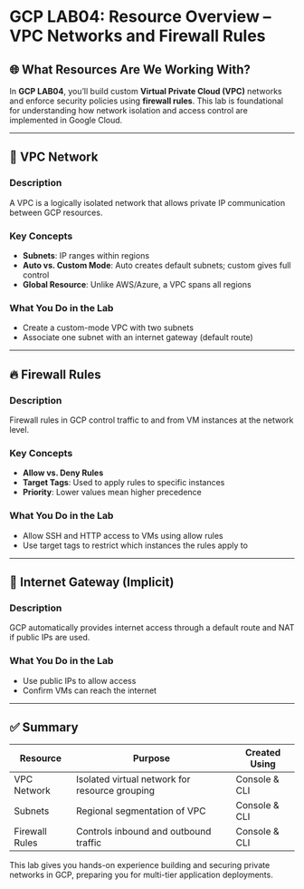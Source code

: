 # GCP LAB04: Resource Overview – VPC Networks and Firewall Rules

## 🌐 What Resources Are We Working With?

In **GCP LAB04**, you’ll build custom **Virtual Private Cloud (VPC)** networks and enforce security policies using **firewall rules**. This lab is foundational for understanding how network isolation and access control are implemented in Google Cloud.

---

## 🧱 VPC Network

### Description
A VPC is a logically isolated network that allows private IP communication between GCP resources.

### Key Concepts
- **Subnets**: IP ranges within regions
- **Auto vs. Custom Mode**: Auto creates default subnets; custom gives full control
- **Global Resource**: Unlike AWS/Azure, a VPC spans all regions

### What You Do in the Lab
- Create a custom-mode VPC with two subnets
- Associate one subnet with an internet gateway (default route)

---

## 🔥 Firewall Rules

### Description
Firewall rules in GCP control traffic to and from VM instances at the network level.

### Key Concepts
- **Allow vs. Deny Rules**
- **Target Tags**: Used to apply rules to specific instances
- **Priority**: Lower values mean higher precedence

### What You Do in the Lab
- Allow SSH and HTTP access to VMs using allow rules
- Use target tags to restrict which instances the rules apply to

---

## 📡 Internet Gateway (Implicit)

### Description
GCP automatically provides internet access through a default route and NAT if public IPs are used.

### What You Do in the Lab
- Use public IPs to allow access
- Confirm VMs can reach the internet

---

## ✅ Summary

| Resource         | Purpose                                        | Created Using    |
|------------------|------------------------------------------------|------------------|
| VPC Network      | Isolated virtual network for resource grouping| Console & CLI    |
| Subnets          | Regional segmentation of VPC                  | Console & CLI    |
| Firewall Rules   | Controls inbound and outbound traffic         | Console & CLI    |

This lab gives you hands-on experience building and securing private networks in GCP, preparing you for multi-tier application deployments.